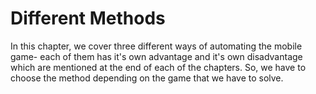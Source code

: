 # Different Methods

In this chapter, we cover three different ways of automating the mobile game- each of them has it's own advantage and it's own disadvantage which are mentioned at the end of each of the chapters. So, we have to choose the method depending on the game that we have to solve. 

